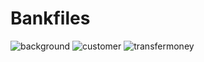 # Bankfiles
![background](https://user-images.githubusercontent.com/88147156/132211825-95c461aa-ce10-4629-8f21-f422a8ef4eb7.png)
![customer](https://user-images.githubusercontent.com/88147156/132212643-c6fc96ae-060f-4fd4-8787-51ed3f4d9f91.gif)
![transfermoney](https://user-images.githubusercontent.com/88147156/132213298-bdf3a211-f70b-48a3-853c-33ac84a25885.gif)


